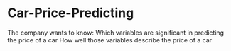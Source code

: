 # Car-Price-Predicting
The company wants to know:
Which variables are significant in predicting the price of a car
How well those variables describe the price of a car


